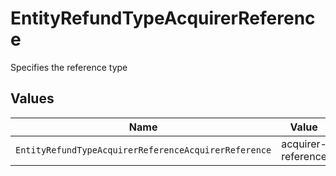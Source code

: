 # EntityRefundTypeAcquirerReference

Specifies the reference type


## Values

| Name                                                 | Value                                                |
| ---------------------------------------------------- | ---------------------------------------------------- |
| `EntityRefundTypeAcquirerReferenceAcquirerReference` | acquirer-reference                                   |